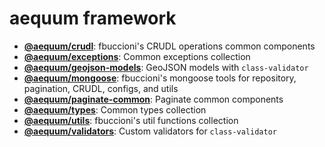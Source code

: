 # aequum framework


- **[@aequum/crudl](packages/crudl/package.json)**: fbuccioni's CRUDL operations common components
- **[@aequum/exceptions](packages/exceptions/package.json)**: Common exceptions collection
- **[@aequum/geojson-models](packages/geojson-models/package.json)**: GeoJSON models with `class-validator`
- **[@aequum/mongoose](packages/mongoose/package.json)**: fbuccioni's mongoose tools for repository, pagination, CRUDL, configs, and utils
- **[@aequum/paginate-common](packages/paginate-common/package.json)**: Paginate common components
- **[@aequum/types](packages/types/package.json)**: Common types collection
- **[@aequum/utils](packages/utils/package.json)**: fbuccioni's util functions collection
- **[@aequum/validators](packages/validators/package.json)**: Custom validators for `class-validator`